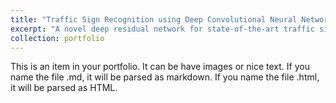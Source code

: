 ```yaml
---
title: "Traffic Sign Recognition using Deep Convolutional Neural Networks"
excerpt: "A novel deep residual network for state-of-the-art traffic sign recogntition for German and Belgian Traffic Sign data-set.<br/><img src='/images/iccit.png'>"
collection: portfolio
---
```


This is an item in your portfolio. It can be have images or nice text. If you name the file .md, it will be parsed as markdown. If you name the file .html, it will be parsed as HTML. 
